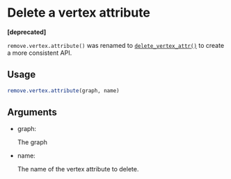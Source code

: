 # Delete a vertex attribute

**\[deprecated\]**

`remove.vertex.attribute()` was renamed to
[`delete_vertex_attr()`](https://r.igraph.org/reference/delete_vertex_attr.md)
to create a more consistent API.

## Usage

``` r
remove.vertex.attribute(graph, name)
```

## Arguments

- graph:

  The graph

- name:

  The name of the vertex attribute to delete.
